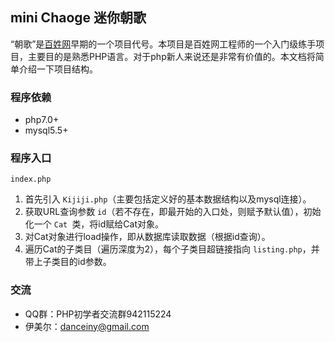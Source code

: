 ## mini Chaoge 迷你朝歌
“朝歌”是[百姓网](http://baixing.com)早期的一个项目代号。本项目是百姓网工程师的一个入门级练手项目，主要目的是熟悉PHP语言。对于php新人来说还是非常有价值的。本文档将简单介绍一下项目结构。

### 程序依赖
- php7.0+
- mysql5.5+

### 程序入口
 `index.php`
1. 首先引入 `Kijiji.php`（主要包括定义好的基本数据结构以及mysql连接）。
2. 获取URL查询参数 `id`（若不存在，即最开始的入口处，则赋予默认值），初始化一个 `Cat `类，将id赋给Cat对象。
3. 对Cat对象进行load操作，即从数据库读取数据（根据id查询）。
4. 遍历Cat的子类目（遍历深度为2），每个子类目超链接指向 `listing.php`，并带上子类目的id参数。


### 交流
- QQ群：PHP初学者交流群942115224
- 伊美尔：danceiny@gmail.com